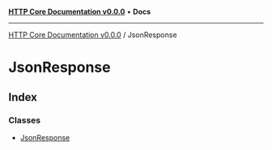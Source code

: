 [**HTTP Core Documentation v0.0.0**](../README.md) • **Docs**

***

[HTTP Core Documentation v0.0.0](../modules.md) / JsonResponse

# JsonResponse

## Index

### Classes

- [JsonResponse](classes/JsonResponse.md)
